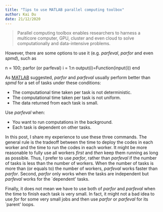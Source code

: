 ```yaml
---
title: "Tips to use MATLAB parallel computing toolbox"
author: Kai Du
date: 21/12/2020
---
```


> Parallel computing toolbox enables researchers to harness a multicore computer, GPU, cluster and even cloud to solve computationally and data-intensive problems.

However, there are some options to use it (e.g. *parfeval*, *parfor* and even *spmd*), such as

n = 100;
parfor (or parfeval) i = 1:n
   output(i)=Function(input(i)) 
end

As [MATLAB](https://www.mathworks.com/help/parallel-computing/choose-spmd-parfor-parfeval.html) suggested, *parfor* and *parfeval* usually perform better than *spmd* for a set of tasks under these conditions: 

* The computational time taken per task is not deterministic.
* The computational time taken per task is not uniform.
* The data returned from each task is small.

Use *parfeval* when:

* You want to run computations in the background.
* Each task is dependent on other tasks.

In this post, I share my experience to use these three commands. The general rule is the tradeoff between the time to deploy the codes in each worker and the time to run the codes in each worker. It might be more reasonable to fully use all workers *first* and *then* keep them running as long as possible. Thus, I prefer to use *parfor*, rather than *parfeval* if the number of tasks is less than the number of workers. When the number of tasks is more than (or equals to) the number of workers, *parfeval* works faster than *parfor*. Second, *parfor* only works when the tasks are independent but *parfeval* works for the `dependent' tasks. 

Finally, it does not mean we have to use both of *parfor* and *parfeval* when the time to finish each task is very small. In fact, it might not a bad idea to use *for* for some very small jobs and then use *parfor* or *parfeval* for its `parent' loops.

